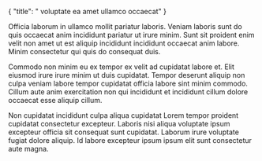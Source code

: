 {
  "title": " voluptate ea amet ullamco occaecat"
}

Officia laborum in ullamco mollit pariatur laboris. Veniam laboris sunt do quis occaecat anim incididunt pariatur ut irure minim. Sunt sit proident enim velit non amet ut est aliquip incididunt incididunt occaecat anim labore. Minim consectetur qui quis do consequat duis.

Commodo non minim eu ex tempor ex velit ad cupidatat labore et. Elit eiusmod irure irure minim ut duis cupidatat. Tempor deserunt aliquip non culpa veniam labore tempor cupidatat officia labore sint minim commodo. Cillum aute anim exercitation non qui incididunt et incididunt cillum dolore occaecat esse aliquip cillum.

Non cupidatat incididunt culpa aliqua cupidatat Lorem tempor proident cupidatat consectetur excepteur. Laboris nisi aliqua voluptate ipsum excepteur officia sit consequat sunt cupidatat. Laborum irure voluptate fugiat dolore aliquip. Id labore excepteur ipsum ipsum elit sunt consectetur aute magna.